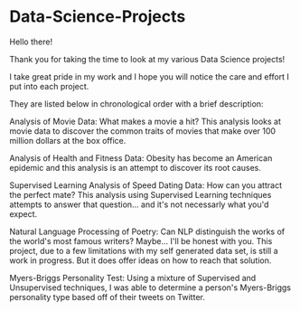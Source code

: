 # Data-Science-Projects
Hello there! 

Thank you for taking the time to look at my various Data Science projects!

I take great pride in my work and I hope you will notice the care and effort I put into each project.

They are listed below in chronological order with a brief description:

Analysis of Movie Data: What makes a movie a hit? This analysis looks at movie data to discover the common traits of movies that make over 100 million dollars at the box office.

Analysis of Health and Fitness Data: Obesity has become an American epidemic and this analysis is an attempt to discover its root causes.

Supervised Learning Analysis of Speed Dating Data: How can you attract the perfect mate? This analysis using Supervised Learning techniques attempts to answer that question... and it's not necessarly what you'd expect.

Natural Language Processing of Poetry: Can NLP distinguish the works of the world's most famous writers? Maybe... I'll be honest with you. This project, due to a few limitations with my self generated data set, is still a work in progress. But it does offer ideas on how to reach that solution.

Myers-Briggs Personality Test: Using a mixture of Supervised and Unsupervised techniques, I was able to determine a person's Myers-Briggs personality type based off of their tweets on Twitter. 

